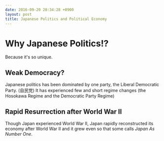 ```yaml
---
date: 2016-09-20 20:34:28 +0900
layout: post
title: Japanese Politics and Political Economy
---
```

# Why Japanese Politics!?
Because it's so unique.

## Weak Democracy?
Japanese politics has been dominated by one party, the Liberal Democratic Party.
(自民党) It has experienced few and short regime changes (the Hosokawa Regime
and the Democratic Party Regime)

## Rapid Resurrection after World War II
Though Japan experienced World War II, Japan rapidly reconstructed its economy
after World War II and it grew even so that some calls _Japan As Number One_.
